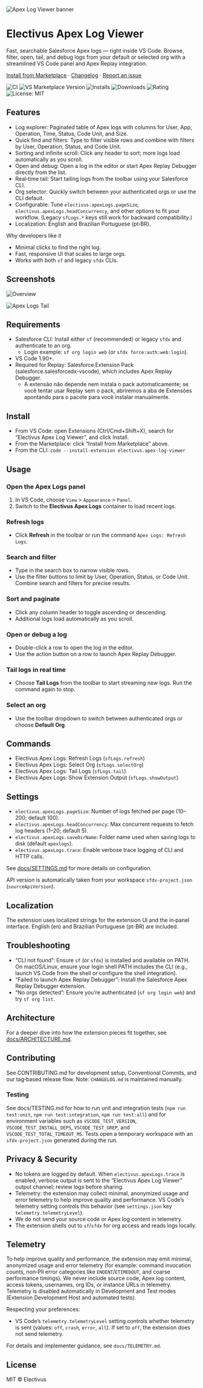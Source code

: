 ![Apex Log Viewer banner](https://raw.githubusercontent.com/Electivus/Apex-Log-Viewer/main/media/banner.png)

# Electivus Apex Log Viewer

Fast, searchable Salesforce Apex logs — right inside VS Code. Browse, filter, open, tail, and debug logs from your default or selected org with a streamlined VS Code panel and Apex Replay integration.

[Install from Marketplace](https://marketplace.visualstudio.com/items?itemName=electivus.apex-log-viewer) · [Changelog](CHANGELOG.md) · [Report an issue](https://github.com/Electivus/Apex-Log-Viewer/issues)

![CI](https://github.com/Electivus/Apex-Log-Viewer/actions/workflows/ci.yml/badge.svg?branch=main)
![VS Marketplace Version](https://img.shields.io/visual-studio-marketplace/v/electivus.apex-log-viewer?label=Marketplace)
![Installs](https://img.shields.io/visual-studio-marketplace/i/electivus.apex-log-viewer)
![Downloads](https://img.shields.io/visual-studio-marketplace/d/electivus.apex-log-viewer)
![Rating](https://img.shields.io/visual-studio-marketplace/r/electivus.apex-log-viewer)
![License: MIT](https://img.shields.io/badge/license-MIT-blue.svg)

## Features

- Log explorer: Paginated table of Apex logs with columns for User, App, Operation, Time, Status, Code Unit, and Size.
- Quick find and filters: Type to filter visible rows and combine with filters by User, Operation, Status, and Code Unit.
- Sorting and infinite scroll: Click any header to sort; more logs load automatically as you scroll.
- Open and debug: Open a log in the editor or start Apex Replay Debugger directly from the list.
- Real‑time tail: Start tailing logs from the toolbar using your Salesforce CLI.
- Org selector: Quickly switch between your authenticated orgs or use the CLI default.
- Configurable: Tune `electivus.apexLogs.pageSize`, `electivus.apexLogs.headConcurrency`, and other options to fit your workflow. (Legacy `sfLogs.*` keys still work for backward compatibility.)
- Localization: English and Brazilian Portuguese (pt‑BR).

Why developers like it

- Minimal clicks to find the right log.
- Fast, responsive UI that scales to large orgs.
- Works with both `sf` and legacy `sfdx` CLIs.

## Screenshots

![Overview](https://raw.githubusercontent.com/Electivus/Apex-Log-Viewer/main/media/docs/hero.gif)

![Apex Logs Tail](https://raw.githubusercontent.com/Electivus/Apex-Log-Viewer/main/media/docs/apex-tail-log.gif)

## Requirements

- Salesforce CLI: Install either `sf` (recommended) or legacy `sfdx` and authenticate to an org.
  - Login example: `sf org login web` (or `sfdx force:auth:web:login`).
- VS Code 1.90+.
- Required for Replay: Salesforce Extension Pack (salesforce.salesforcedx-vscode), which includes Apex Replay Debugger.
  - A extensão não depende nem instala o pack automaticamente; se você tentar usar Replay sem o pack, abriremos a aba de Extensões apontando para o pacote para você instalar manualmente.

## Install

- From VS Code: open Extensions (Ctrl/Cmd+Shift+X), search for “Electivus Apex Log Viewer”, and click Install.
- From the Marketplace: click “Install from Marketplace” above.
- From the CLI: `code --install-extension electivus.apex-log-viewer`

## Usage

### Open the Apex Logs panel

1. In VS Code, choose `View` > `Appearance` > `Panel`.
2. Switch to the **Electivus Apex Logs** container to load recent logs.

### Refresh logs

- Click **Refresh** in the toolbar or run the command `Apex Logs: Refresh Logs`.

### Search and filter

- Type in the search box to narrow visible rows.
- Use the filter buttons to limit by User, Operation, Status, or Code Unit. Combine search and filters for precise results.

### Sort and paginate

- Click any column header to toggle ascending or descending.
- Additional logs load automatically as you scroll.

### Open or debug a log

- Double-click a row to open the log in the editor.
- Use the action button on a row to launch Apex Replay Debugger.

### Tail logs in real time

- Choose **Tail Logs** from the toolbar to start streaming new logs. Run the command again to stop.

### Select an org

- Use the toolbar dropdown to switch between authenticated orgs or choose **Default Org**.

## Commands

- Electivus Apex Logs: Refresh Logs (`sfLogs.refresh`)
- Electivus Apex Logs: Select Org (`sfLogs.selectOrg`)
- Electivus Apex Logs: Tail Logs (`sfLogs.tail`)
- Electivus Apex Logs: Show Extension Output (`sfLogs.showOutput`)

## Settings

- `electivus.apexLogs.pageSize`: Number of logs fetched per page (10–200; default 100).
- `electivus.apexLogs.headConcurrency`: Max concurrent requests to fetch log headers (1–20; default 5).
- `electivus.apexLogs.saveDirName`: Folder name used when saving logs to disk (default `apexlogs`).
- `electivus.apexLogs.trace`: Enable verbose trace logging of CLI and HTTP calls.

See [docs/SETTINGS.md](docs/SETTINGS.md) for more details on configuration.

API version is automatically taken from your workspace `sfdx-project.json` (`sourceApiVersion`).

## Localization

The extension uses localized strings for the extension UI and the in‑panel interface. English (en) and Brazilian Portuguese (pt-BR) are included.

## Troubleshooting

- “CLI not found”: Ensure `sf` (or `sfdx`) is installed and available on PATH. On macOS/Linux, ensure your login shell PATH includes the CLI (e.g., launch VS Code from the shell or configure the shell integration).
- “Failed to launch Apex Replay Debugger”: Install the Salesforce Apex Replay Debugger extension.
- “No orgs detected”: Ensure you’re authenticated (`sf org login web`) and try `sf org list`.

## Architecture

For a deeper dive into how the extension pieces fit together, see [docs/ARCHITECTURE.md](docs/ARCHITECTURE.md).

## Contributing

See CONTRIBUTING.md for development setup, Conventional Commits, and our tag‑based release flow. Note: `CHANGELOG.md` is maintained manually.

### Testing

See docs/TESTING.md for how to run unit and integration tests (`npm run test:unit`, `npm run test:integration`, `npm run test:all`) and for environment variables such as `VSCODE_TEST_VERSION`, `VSCODE_TEST_INSTALL_DEPS`, `VSCODE_TEST_GREP`, and `VSCODE_TEST_TOTAL_TIMEOUT_MS`. Tests open a temporary workspace with an `sfdx-project.json` generated during the run.

## Privacy & Security

- No tokens are logged by default. When `electivus.apexLogs.trace` is enabled, verbose output is sent to the “Electivus Apex Log Viewer” output channel; review logs before sharing.
- Telemetry: the extension may collect minimal, anonymized usage and error telemetry to help improve quality and performance. VS Code’s telemetry setting controls this behavior (see `settings.json` key `telemetry.telemetryLevel`).
- We do not send your source code or Apex log content in telemetry.
- The extension shells out to `sf`/`sfdx` for org access and reads logs locally.

## Telemetry

To help improve quality and performance, the extension may emit minimal, anonymized usage and error telemetry (for example: command invocation counts, non‑PII error categories like `ENOENT`/`ETIMEDOUT`, and coarse performance timings). We never include source code, Apex log content, access tokens, usernames, org IDs, or instance URLs in telemetry. Telemetry is disabled automatically in Development and Test modes (Extension Development Host and automated tests).

Respecting your preferences:
- VS Code’s `telemetry.telemetryLevel` setting controls whether telemetry is sent (values: `off`, `crash`, `error`, `all`). If set to `off`, the extension does not send telemetry.

For details and implementer guidance, see `docs/TELEMETRY.md`.

## License

MIT © Electivus
